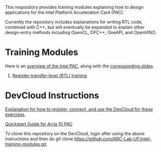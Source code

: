 This respository provides training modules explaining how to design applications for the Intel Platform Acceleration Card (PAC).

Currently the repository includes explanations for writing RTL code, combined with C++, but will eventually be expanded to explain other design-entry methods including OpenCL, DPC++, OneAPI, and OpenVINO.

# Training Modules

Here is an [overview of the Intel PAC](https://www.youtube.com/watch?v=HatHuLtZ5-0&), along with the [corresponding slides](intel_pac_overview.pptx).

1. [Register-transfer-level (RTL) training](RTL/)

# DevCloud Instructions

[Explanation for how to register, connect, and use the DevCloud for these exercises](https://github.com/intel/FPGA-Devcloud).

[Quickstart Guide for Arria 10 PAC](https://github.com/intel/FPGA-Devcloud/tree/master/main/QuickStartGuides/RTL_AFU_Program_PAC_Quickstart/Arria10)

To clone this repository on the DevCloud, login after using the above instructions and then do git clone https://github.com/ARC-Lab-UF/intel-training-modules.git.

